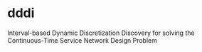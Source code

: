 # dddi
Interval-based Dynamic Discretization Discovery for solving the Continuous-Time Service Network Design Problem
